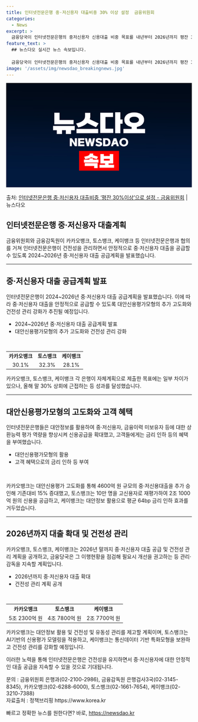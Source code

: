 ```yaml
---
title: 인터넷전문은행 중·저신용자 대출비중 30% 이상 설정  금융위원회
categories:
  - News
excerpt: >
  금융당국이 인터넷전문은행의 중저신용자 신용대출 비중 목표를 내년부터 2026년까지 평잔 30% 이상으로 설정…
feature_text: >
  ## 뉴스다오 실시간 뉴스 속보입니다.

  금융당국이 인터넷전문은행의 중저신용자 신용대출 비중 목표를 내년부터 2026년까지 평잔 30% 이상으로 설정…
image: '/assets/img/newsdao_breakingnews.jpg'
---
```


![뉴스다오 속보](/assets/img/newsdao_breakingnews.jpg)

<p>출처: <a href="https://newsdao.kr/2885" rel="dofollow">인터넷전문은행 중·저신용자 대출비중 ‘평잔 30%이상’으로 설정 - 금융위원회</a> | 뉴스다오</p>

<h2>인터넷전문은행 중·저신용자 대출계획</h2>
<p data-ke-size="size16">금융위원회와 금융감독원이 카카오뱅크, 토스뱅크, 케이뱅크 등 인터넷전문은행과 협의를 거쳐 인터넷전문은행이 건전성을 관리하면서 안정적으로 중·저신용자 대출을 공급할 수 있도록 2024~2026년 중·저신용자 대출 공급계획을 발표했습니다.</p>
<hr>

<h2 data-ke-size="size26">중·저신용자 대출 공급계획 발표</h2>
<p data-ke-size="size16">인터넷전문은행이 2024~2026년 중·저신용자 대출 공급계획을 발표했습니다. 이에 따라 중·저신용자 대출을 안정적으로 공급할 수 있도록 대안신용평가모형의 추가 고도화와 건전성 관리 강화가 추진될 예정입니다.</p>
<ul>
<li>2024~2026년 중·저신용자 대출 공급계획 발표</li>
<li>대안신용평가모형의 추가 고도화와 건전성 관리 강화</li>
</ul>
<p data-ke-size="size16">&nbsp;</p>
<table>
<tbody>
<tr>
<td style="text-align: center; height: 17px;"><b>카카오뱅크</b></td>
<td style="text-align: center; height: 17px;"><b>토스뱅크</b></td>
<td style="text-align: center; height: 17px;"><b>케이뱅크</b></td>
</tr>
<tr>
<td style="text-align: center; height: 17px;">30.1%</td>
<td style="text-align: center; height: 17px;">32.3%</td>
<td style="text-align: center; height: 17px;">28.1%</td>
</tr>
</tbody>
</table>
<p>카카오뱅크, 토스뱅크, 케이뱅크 각 은행이 자체계획으로 제출한 목표에는 일부 차이가 있으나, 올해 말 30% 상회에 근접하는 등 성과를 달성했습니다.</p>
<hr>

<h2 data-ke-size="size26">대안신용평가모형의 고도화와 고객 혜택</h2>
<p data-ke-size="size16">인터넷전문은행들은 대안정보를 활용하여 중·저신용자, 금융이력 미보유자 등에 대한 상환능력 평가 역량을 향상시켜 신용공급을 확대했고, 고객들에게는 금리 인하 등의 혜택을 부여했습니다.</p>
<ul>
<li>대안신용평가모형의 활용</li>
<li>고객 혜택으로의 금리 인하 등 부여</li>
</ul>
<p data-ke-size="size16">&nbsp;</p>
<p>카카오뱅크는 대안신용평가 고도화를 통해 4600억 원 규모의 중·저신용대출을 추가 승인해 기존대비 15% 증대했고, 토스뱅크는 10만 명을 고신용자로 재평가하여 2조 1000억 원의 신용을 공급하고, 케이뱅크는 대안정보 활용으로 평균 64bp 금리 인하 효과를 거두었습니다.</p>
<hr>

<h2 data-ke-size="size26">2026년까지 대출 확대 및 건전성 관리</h2>
<p data-ke-size="size16">카카오뱅크, 토스뱅크, 케이뱅크는 2026년 말까지 중·저신용자 대출 공급 및 건전성 관리 계획을 공개하고, 금융당국은 그 이행현황을 점검해 필요시 개선을 권고하는 등 관리·감독을 지속할 계획입니다.</p>
<ul>
<li>2026년까지 중·저신용자 대출 확대</li>
<li>건전성 관리 계획 공개</li>
</ul>
<p data-ke-size="size16">&nbsp;</p>
<table>
<tbody>
<tr>
<td style="text-align: center; height: 17px;"><b>카카오뱅크</b></td>
<td style="text-align: center; height: 17px;"><b>토스뱅크</b></td>
<td style="text-align: center; height: 17px;"><b>케이뱅크</b></td>
</tr>
<tr>
<td style="text-align: center; height: 17px;">5조 2300억 원</td>
<td style="text-align: center; height: 17px;">4조 7800억 원</td>
<td style="text-align: center; height: 17px;">2조 7700억 원</td>
</tr>
</tbody>
</table>
<p>카카오뱅크는 대안정보 활용 및 건전성 및 유동성 관리를 제고할 계획이며, 토스뱅크는 AI기반의 신용평가 모델링을 적용하고, 케이뱅크는 통신데이터 기반 특화모형을 보완하고 건전성 관리를 강화할 예정입니다.</p>
<p>이러한 노력을 통해 인터넷전문은행은 건전성을 유지하면서 중·저신용자에 대한 안정적인 대출 공급을 지속할 수 있을 것으로 기대됩니다.</p>
<footer>문의 : 금융위원회 은행과(02-2100-2986), 금융감독원 은행검사3국(02-3145-8345), 카카오뱅크(02-6288-6000), 토스뱅크(02-1661-7654), 케이뱅크(02-3210-7388) <br> 자료출처 : 정책브리핑 https://www.korea.kr</footer>
<p data-ke-size="size16"></p> 

빠르고 정확한 뉴스를 원한다면? 바로, <a href="https://newsdao.kr" rel="dofollow">https://newsdao.kr</a>


    
